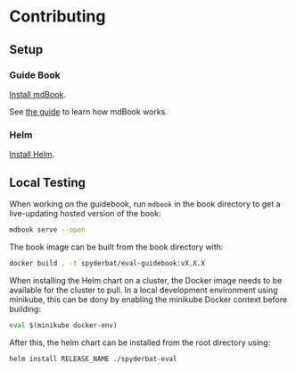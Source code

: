 # Contributing

## Setup

### Guide Book

[Install mdBook](https://rust-lang.github.io/mdBook/guide/installation.html).

See [the guide](https://rust-lang.github.io/mdBook/) to learn how mdBook works.

### Helm

[Install Helm](https://helm.sh/docs/intro/install/).

## Local Testing

When working on the guidebook, run `mdbook` in the book directory to get a live-updating hosted version of the book:

```sh
mdbook serve --open
```

The book image can be built from the book directory with:

```sh
docker build . -t spyderbat/eval-guidebook:vX.X.X
```

When installing the Helm chart on a cluster, the Docker image needs to be available for the cluster to pull. In a local development environment using minikube, this can be dony by enabling the minikube Docker context before building:

```sh
eval $(minikube docker-env)
```

After this, the helm chart can be installed from the root directory using:

```sh
helm install RELEASE_NAME ./spyderbat-eval
```

